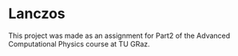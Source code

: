 # Lanczos
This project was made as an assignment for Part2 of the Advanced Computational Physics course at TU GRaz.
